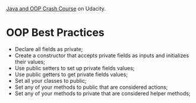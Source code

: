 [Java and OOP Crash Course](https://classroom.udacity.com/courses/ud283) on Udacity. 

# OOP Best Practices
- Declare all fields as private;
- Create a constructor that accepts private fields as inputs and initializes their values;
- Use public setters to set up private fields values;
- Use public getters to get private fields values;
- Set all your classes to public;
- Set any of your methods to public that are considered actions;
- Set any of your methods to private that are considered helper methods;
